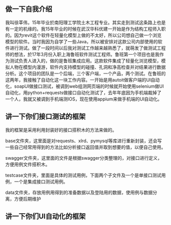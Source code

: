 做一下自我介绍
--
我叫徐莘伟，15年毕业於南阳理工学院土木工程专业。其实走到测试这条路上也是有一定的机缘的。我15年毕业的时候在武汉华科优建一开始是作为结构工程师入职的。因为revit这个软件在轻量化模型上做的不太好，所以公司想自己做一个浏览模型的软件。当时我因为自学了一些Java，所以被安排对这款公司内部使用的软件进行测试。做了一段时间以后我对测试工作越来越熟悉了，就萌发了做测试工程师的想法，於17年3月份入职上海鲁班软件测试工程师。鲁班第一个项目也是我作为测试负责人进入的，做的是鲁班集成应用。这款软件集成了轻量化浏览模型，模拟人物在模型内漫游，软件内支持模型的碰撞、孔洞和净高检查并对结果进行数据分析。这个项目的团队是一个后端，三个客户端，一个产品，两个测试。在鲁班的这两年，我接触了自动化这一块工作内容。一开始是用autoit做客户端的UI自动化，soapUI做接口测试，被调到web组测网页端的时候就开始使用selenium做UI自动化，用python+requests做接口自动化测试了，去年年底因为手机端裁掉了一个人，我就又被调到手机端测IOS，现在使用appium来做手机端的UI自动化。

讲一下你们接口测试的框架
--
我的框架是采用利用封装好的接口搭积木的方法来做的。

base文件夹，这里面是对requests、xlrd、pymysql等库进行重新封装，还会写一些自己经常用得到的方法比如分析接口返回值并取到想要的值，以便自己使用。

swagger文件夹，这里面的文件是根据swagger分类整理的，对接口进行定义，方便用例文件搭积木。

testcase文件夹，里面是具体的测试用例，下面两个子文件及一个是单接口测试用例，一个是集成接口测试用例。

data文件夹，存放用例用得到的准备数据以及登陆用的数据，使用例与数据分离，方便后期维护

讲一下你们UI自动化的框架
--
